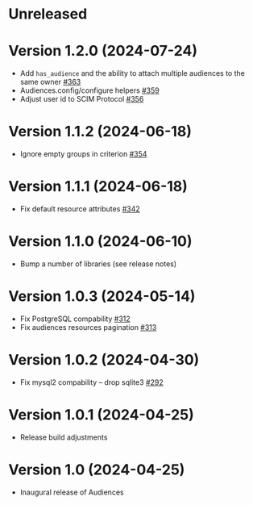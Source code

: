 # Unreleased

# Version 1.2.0 (2024-07-24)

- Add `has_audience` and the ability to attach multiple audiences to the same owner [#363](https://github.com/powerhome/audiences/pull/363)
- Audiences.config/configure helpers [#359](https://github.com/powerhome/audiences/pull/359)
- Adjust user id to SCIM Protocol [#356](https://github.com/powerhome/audiences/pull/356)

# Version 1.1.2 (2024-06-18)

- Ignore empty groups in criterion [#354](https://github.com/powerhome/audiences/pull/354)

# Version 1.1.1 (2024-06-18)

- Fix default resource attributes [#342](https://github.com/powerhome/audiences/pull/342)

# Version 1.1.0 (2024-06-10)

- Bump a number of libraries (see release notes)

# Version 1.0.3 (2024-05-14)

- Fix PostgreSQL compability [#312](https://github.com/powerhome/audiences/pull/312)
- Fix audiences resources pagination [#313](https://github.com/powerhome/audiences/pull/313)

# Version 1.0.2 (2024-04-30)

- Fix mysql2 compability – drop sqlite3 [#292](https://github.com/powerhome/audiences/pull/292)

# Version 1.0.1 (2024-04-25)

- Release build adjustments

# Version 1.0 (2024-04-25)

- Inaugural release of Audiences
